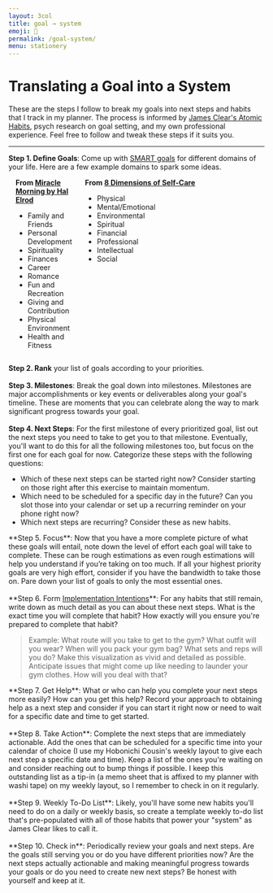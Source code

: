 ```yaml
---
layout: 3col
title: goal → system
emoji: 🎯
permalink: /goal-system/
menu: stationery
---
```


# Translating a Goal into a System

These are the steps I follow to break my goals into next steps and habits that I track in my planner. The process is informed by <a target="_blank" href="https://jamesclear.com/atomic-habits">James Clear's Atomic Habits</a>, psych research on goal setting, and my own professional experience. Feel free to follow and tweak these steps if it suits you.

<hr>
<b>Step 1. Define Goals</b>: Come up with <a target="_blank" href="https://www.atlassian.com/blog/productivity/how-to-write-smart-goals#:~:text=What%20are%20SMART%20goals%3F,within%20a%20certain%20time%20frame.">SMART goals</a> for different domains of your life. Here are a few example domains to spark some ideas.

<div class='some-page-wrapper' style="margin: 1em;">
  <div class='row' style="display: flex; flex-direction: row; flex-wrap: wrap; width: 100%; column-gap: 1em;">
    <div class='column' style="display: flex; flex-direction: column; flex-basis: 100%; flex: 1;">
        <b>From <a target="_blank" href="https://miraclemorning.com/start-here/">Miracle Morning by Hal Elrod</a></b>
            <ul>
                <li>Family and Friends</li>
                <li>Personal Development</li>
                <li>Spirituality</li>
                <li>Finances</li>
                <li>Career</li>
                <li>Romance</li>
                <li>Fun and Recreation</li>
                <li>Giving and Contribution</li>
                <li>Physical Environment</li>
                <li>Health and Fitness</li>
            </ul>
    </div>
    <div class='column'>
        <b>From <a target="_blank" href="https://www.learningtobefree.com/2019/09/24/daily-self-care-checklist/">8 Dimensions of Self-Care</a></b>
        <ul>
            <li>Physical</li>
            <li>Mental/Emotional</li>
            <li>Environmental</li>
            <li>Spiritual</li>
            <li>Financial</li>
            <li>Professional</li>
            <li>Intellectual</li>
            <li>Social</li>
        </ul>
    </div>
  </div>
</div>
<b>Step 2. Rank</b> your list of goals according to your priorities.
<br>
<br>
<b>Step 3. Milestones</b>: Break the goal down into milestones. Milestones are major accomplishments or key events or deliverables along your goal's timeline. These are moments that you can celebrate along the way to mark significant progress towards your goal.
<br>
<br>
<b>Step 4. Next Steps</b>: For the first milestone of every prioritized goal, list out the next steps you need to take to get you to that milestone. Eventually, you'll want to do this for all the following milestones too, but focus on the first one for each goal for now. Categorize these steps with the following questions:
<ul>
    <li>Which of these next steps can be started right now? Consider starting on those right after this exercise to maintain momentum.</li>
    <li>Which need to be scheduled for a specific day in the future? Can you slot those into your calendar or set up a recurring reminder on your phone right now?</li>
    <li>Which next steps are recurring? Consider these as new habits.</li>
</ul>
**Step 5. Focus**: Now that you have a more complete picture of what these goals will entail, note down the level of effort each goal will take to complete. These can be rough estimations as even rough estimations will help you understand if you’re taking on too much. If all your highest priority goals are very high effort, consider if you have the bandwidth to take those on. Pare down your list of goals to only the most essential ones.
<br>
<br>
**Step 6. Form <a target="_blank" href="https://www.sciencedirect.com/science/article/abs/pii/S0065260106380021">Implementation Intentions</a>**: For any habits that still remain, write down as much detail as you can about these next steps. What is the exact time you will complete that habit? How exactly will you ensure you're prepared to complete that habit?
<blockquote>Example: What route will you take to get to the gym? What outfit will you wear? When will you pack your gym bag? What sets and reps will you do? Make this visualization as vivid and detailed as possible. Anticipate issues that might come up like needing to launder your gym clothes. How will you deal with that?</blockquote>
**Step 7. Get Help**: What or who can help you complete your next steps more easily? How can you get this help? Record your approach to obtaining help as a next step and consider if you can start it right now or need to wait for a specific date and time to get started.
<br>
<br>
**Step 8. Take Action**: Complete the next steps that are immediately actionable. Add the ones that can be scheduled for a specific time into your calendar of choice (I use my Hobonichi Cousin's weekly layout to give each next step a specific date and time). Keep a list of the ones you're waiting on and consider reaching out to bump things if possible. I keep this outstanding list as a tip-in (a memo sheet that is affixed to my planner with washi tape) on my weekly layout, so I remember to check in on it regularly.
<br>
<br>
**Step 9. Weekly To-Do List**: Likely, you'll have some new habits you'll need to do on a daily or weekly basis, so create a template weekly to-do list that's pre-populated with all of those habits that power your "system" as James Clear likes to call it.
<br>
<br>
**Step 10. Check in**: Periodically review your goals and next steps. Are the goals still serving you or do you have different priorities now? Are the next steps actually actionable and making meaningful progress towards your goals or do you need to create new next steps? Be honest with yourself and keep at it.
